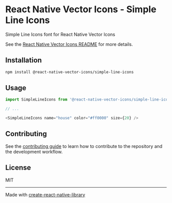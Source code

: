 # React Native Vector Icons - Simple Line Icons

Simple Line Icons font for React Native Vector Icons

See the [React Native Vector Icons README](../../README.md) for more details.

## Installation

```sh
npm install @react-native-vector-icons/simple-line-icons
```

## Usage

```js
import SimpleLineIcons from '@react-native-vector-icons/simple-line-icons';

// ...

<SimpleLineIcons name="house" color="#ff0000" size={20} />
```

## Contributing

See the [contributing guide](../../CONTRIBUTING.md) to learn how to contribute to the repository and the development workflow.

## License

MIT

---

Made with [create-react-native-library](https://github.com/callstack/react-native-builder-bob)

